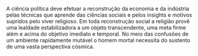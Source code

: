 ﻿A ciência política deve efetuar a reconstrução da economia e da indústria pelas técnicas que aprende das ciências sociais e pelos insights e  motivos supridos pelo viver religioso. Em toda reconstrução social a religião provê uma lealdade estabilizadora a um objeto transcendente, uma meta firme além e acima do objetivo imediato e temporal. No meio das confusões de um ambiente rapidamente mutável o homem mortal necessita do sustento de uma vasta perspectiva cósmica.